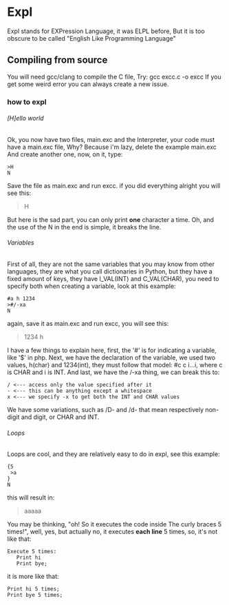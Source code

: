 # Expl

Expl stands for EXPression Language, it was ELPL before,
But it is too obscure to be called "English Like
Programming Language"


## Compiling from source
You will need gcc/clang to compile the C file,
Try: gcc excc.c -o excc
If you get some weird error you can always create 
a new issue.

### how to expl
###### [H]ello world
Ok, you now have two files, main.exc and the 
Interpreter, your code must have a main.exc file,
Why? Because i'm lazy, delete the example main.exc
And create another one, now, on it, type:

    >H
    N

Save the file as main.exc and run excc.
if you did everything alright you will see this:

> H

But here is the sad part, you can only print
__one__ character a time. Oh, and the use of the N
in the end is simple, it breaks the line.

###### Variables
First of all, they are not the same variables that
you may know from other languages, they are what you
call dictionaries in Python, but they have a fixed 
amount of keys, they have I_VAL(INT) and C_VAL(CHAR), 
you need to specify both when creating a variable, 
look at this example:

    #a h 1234
    >#/-xa
    N

again, save it as main.exc and run excc, you will see
this:

> 1234 h

I have a few things to explain here, first, the '#'
is for indicating a variable, like '$' in php. Next,
we have the declaration of the variable, we used two
values, h(char) and 1234(int), they must follow that
model: #c c i...i, where c is CHAR and i is INT. And
last, we have the /-xa thing, we can break this to:

    / <--- access only the value specified after it
    - <--- this can be anything except a whitespace
    x <--- we specify -x to get both the INT and CHAR values

We have some variations, such as /D- and /d- that mean
respectively non-digit and digit, or CHAR and INT.

###### Loops
Loops are cool, and they are relatively easy to do in
expl, see this example:

    {5
     >a
    }
    N
this will result in:
>aaaaa

You may be thinking, "oh! So it executes the code inside
The curly braces 5 times!", well, yes, but actually no,
it executes __each line__ 5 times, so, it's not like that:

    Execute 5 times:
       Print hi
       Print bye;

it is more like that:

    Print hi 5 times;
    Print bye 5 times;
